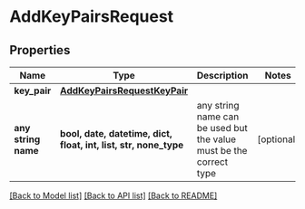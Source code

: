 # AddKeyPairsRequest


## Properties
Name | Type | Description | Notes
------------ | ------------- | ------------- | -------------
**key_pair** | [**AddKeyPairsRequestKeyPair**](AddKeyPairsRequestKeyPair.md) |  | 
**any string name** | **bool, date, datetime, dict, float, int, list, str, none_type** | any string name can be used but the value must be the correct type | [optional]

[[Back to Model list]](../README.md#documentation-for-models) [[Back to API list]](../README.md#documentation-for-api-endpoints) [[Back to README]](../README.md)


